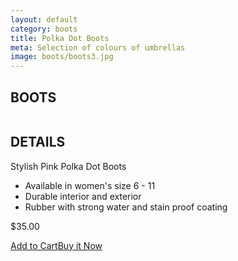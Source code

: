 ```yaml
---
layout: default
category: boots
title: Polka Dot Boots
meta: Selection of colours of umbrellas
image: boots/boots3.jpg
---
```


<div class="main-grid">
	<div class="unit unit-s-1 unit-m-1-2 unit-l-1-3">
		<div class="product sides bottom"> 
			<h2>BOOTS</h2>
			<img src="{{site.baseurl}}/images/boots/boots3.jpg" alt=""></a>	
		</div>
	</div>
	<div class="unit unit-s-1 unit-m-1-2 unit-l-1-3">
		<div class="product sides bottom"> 
			<h2>DETAILS</h2>
			<p>Stylish Pink Polka Dot Boots</p>
			<ul>
				<li> Available in women's size 6 - 11 </li>
				<li> Durable interior and exterior </li>
				<li> Rubber with strong water and stain proof coating </li>
			</ul>
			<p>$35.00</p>
			<a class="btn" href="{{site.baseurl}}/cart/"> Add to Cart</a><a class="btn btn-alt" href="{{site.baseurl}}/cart/">Buy it Now</a>
		</div>
	</div>
	<div class="unit unit-s-1 unit-m-1-2 unit-l-1-3">
		<div class="product sides bottom"> 
		</div>
	</div>
</div>

<!--PINK POLKA DOT BOOTS

$40.00 - $30.00 @ 10% OFF 

COLOUR: PINK BOOTS

## DETAILS 

- AVAILABLE IN SIZE 6-11
- STAIN PROOF FINISH
- RUBBER WITH WATER PROOF COATING -->
